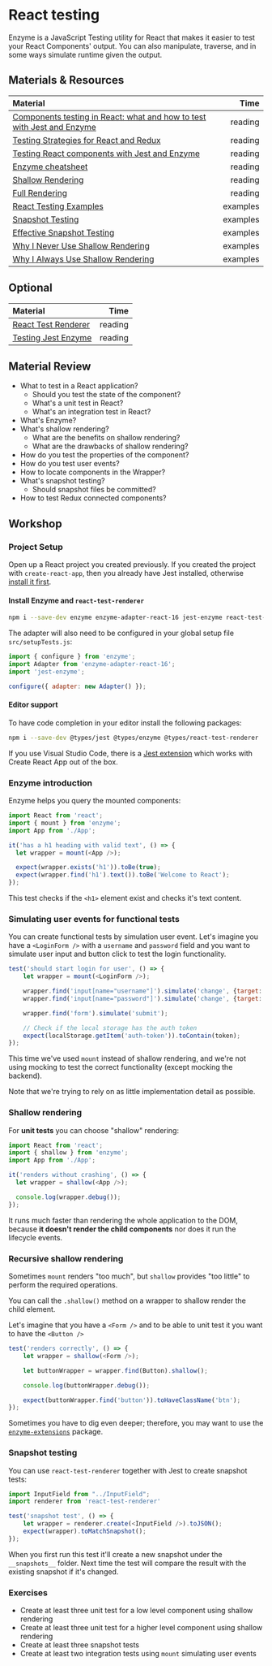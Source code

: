 # React testing

Enzyme is a JavaScript Testing utility for React that makes it easier to test your React Components' output. You can also manipulate, traverse, and in some ways simulate runtime given the output.

## Materials & Resources

| Material                                                                                                                                                                                     |     Time |
|:---------------------------------------------------------------------------------------------------------------------------------------------------------------------------------------------|---------:|
| [Components testing in React: what and how to test with Jest and Enzyme](https://medium.freecodecamp.org/components-testing-in-react-what-and-how-to-test-with-jest-and-enzyme-7c1cace99de5) |  reading |
| [Testing Strategies for React and Redux](https://hacks.mozilla.org/2018/04/testing-strategies-for-react-and-redux/)                                                                          |  reading |
| [Testing React components with Jest and Enzyme](https://hackernoon.com/testing-react-components-with-jest-and-enzyme-41d592c174f)                                                            |  reading |
| [Enzyme cheatsheet](https://devhints.io/enzyme)                                                                                                                                              |  reading |
| [Shallow Rendering](https://airbnb.io/enzyme/docs/api/shallow.html)                                                                                                                          |  reading |
| [Full Rendering](https://airbnb.io/enzyme/docs/api/mount.html)                                                                                                                               |  reading |
| [React Testing Examples](https://react-testing-examples.com/)                                                                                                                                | examples |
| [Snapshot Testing](https://jestjs.io/docs/en/snapshot-testing)                                                                                                                               | examples |
| [Effective Snapshot Testing](https://kentcdodds.com/blog/effective-snapshot-testing)                                                                                                         | examples |
| [Why I Never Use Shallow Rendering](https://kentcdodds.com/blog/why-i-never-use-shallow-rendering)                                                                                           | examples |
| [Why I Always Use Shallow Rendering](https://hackernoon.com/why-i-always-use-shallow-rendering-a3a50da60942)                                                                                 | examples |

## Optional

| Material                                                                                                                    |    Time |
|:----------------------------------------------------------------------------------------------------------------------------|--------:|
| [React Test Renderer](https://itnext.io/testing-react-16-3-components-with-react-test-renderer-without-enzyme-d9c65d689e88) | reading |
| [Testing Jest Enzyme](https://github.com/ned-alyona/testing-jest-enzyme)                                                    | reading |

## Material Review

- What to test in a React application?
  - Should you test the state of the component?
  - What's a unit test in React?
  - What's an integration test in React?
- What's Enzyme?
- What's shallow rendering?
  - What are the benefits on shallow rendering?
  - What are the drawbacks of shallow rendering?
- How do you test the properties of the component?
- How do you test user events?
- How to locate components in the Wrapper?
- What's snapshot testing?
  - Should snapshot files be committed?
- How to test Redux connected components?

## Workshop

### Project Setup

Open up a React project you created previously. If you created the project with `create-react-app`, then you already have Jest installed, otherwise [install it first](https://jestjs.io/docs/en/getting-started).

#### Install Enzyme and `react-test-renderer`

```bash
npm i --save-dev enzyme enzyme-adapter-react-16 jest-enzyme react-test-renderer
```

The adapter will also need to be configured in your global setup file `src/setupTests.js`:

```javascript
import { configure } from 'enzyme';
import Adapter from 'enzyme-adapter-react-16';
import 'jest-enzyme';

configure({ adapter: new Adapter() });
```

#### Editor support

To have code completion in your editor install the following packages:

```bash
npm i --save-dev @types/jest @types/enzyme @types/react-test-renderer
```

If you use Visual Studio Code, there is a [Jest extension](https://github.com/jest-community/vscode-jest) which works with Create React App out of the box.

### Enzyme introduction

Enzyme helps you query the mounted components:

```javascript
import React from 'react';
import { mount } from 'enzyme';
import App from './App';

it('has a h1 heading with valid text', () => {
  let wrapper = mount(<App />);

  expect(wrapper.exists('h1')).toBe(true);
  expect(wrapper.find('h1').text()).toBe('Welcome to React');
});
```

This test checks if the `<h1>` element exist and checks it's text content.

### Simulating user events for functional tests

You can create functional tests by simulation user event. Let's imagine you have a `<LoginForm />` with a `username` and `password` field and you want to simulate user input and button click to test the login functionality.

```javascript
test('should start login for user', () => {
    let wrapper = mount(<LoginForm />);

    wrapper.find('input[name="username"]').simulate('change', {target: {name: 'username', value: 'petike'}});
    wrapper.find('input[name="password"]').simulate('change', {target: {name: 'password', value: '123'}});

    wrapper.find('form').simulate('submit');

    // Check if the local storage has the auth token
    expect(localStorage.getItem('auth-token')).toContain(token);
});
```

This time we've used `mount` instead of shallow rendering, and we're not using mocking to test the correct functionality (except mocking the backend).

Note that we're trying to rely on as little implementation detail as possible.

### Shallow rendering

For **unit tests** you can choose "shallow" rendering:

```javascript
import React from 'react';
import { shallow } from 'enzyme';
import App from './App';

it('renders without crashing', () => {
  let wrapper = shallow(<App />);

  console.log(wrapper.debug());
});
```

It runs much faster than rendering the whole application to the DOM, because **it doesn't render the child components** nor does it run the lifecycle events.

### Recursive shallow rendering

Sometimes `mount` renders "too much", but `shallow` provides "too little" to perform the required operations.

You can call the `.shallow()` method on a wrapper to shallow render the child element.

Let's imagine that you have a `<Form />` and to be able to unit test it you want to have the `<Button />`

```javascript
test('renders correctly', () => {
    let wrapper = shallow(<Form />);

    let buttonWrapper = wrapper.find(Button).shallow();

    console.log(buttonWrapper.debug());

    expect(buttonWrapper.find('button')).toHaveClassName('btn');
});
```

Sometimes you have to dig even deeper; therefore, you may want to use the [`enzyme-extensions`](https://github.com/commercetools/enzyme-extensions) package.

### Snapshot testing

You can use `react-test-renderer` together with Jest to create snapshot tests:

```javascript
import InputField from "../InputField";
import renderer from 'react-test-renderer'

test('snapshot test', () => {
    let wrapper = renderer.create(<InputField />).toJSON();
    expect(wrapper).toMatchSnapshot();
});
```

When you first run this test it'll create a new snapshot under the `__snapshots__` folder. Next time the test will compare the result with the existing snapshot if it's changed.

### Exercises

- Create at least three unit test for a low level component using shallow rendering
- Create at least three unit test for a higher level component using shallow rendering
- Create at least three snapshot tests
- Create at least two integration tests using `mount` simulating user events
